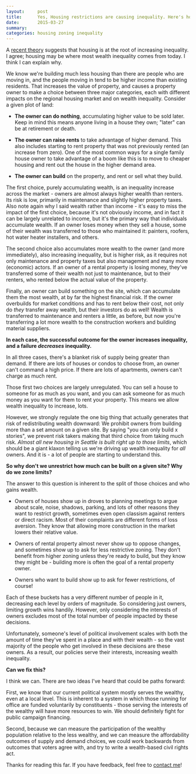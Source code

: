 ```yaml
---
layout:     post
title:      Yes, Housing restrictions are causing inequality. Here's how.
date:       2015-03-27
summary:    
categories: housing zoning inequality
---
```


A [recent theory](https://medium.com/the-ferenstein-wire/a-26-year-old-mit-graduate-is-turning-heads-over-his-theory-that-income-inequality-is-actually-2a3b423e0c) suggests that housing is at the root of increasing inequality. I agree; housing may be where most wealth inequality comes from today. I think I can explain why.

We know we're building much less housing than there are people who are moving in, and the people moving in tend to be higher income than existing residents. That increases the value of property, and causes a property owner to make a choice between three major categories, each with different impacts on the regional housing market and on wealth inequality. Consider a given plot of land:

* **The owner can do nothing**, accumulating higher value to be sold later. Keep in mind this means anyone living in a house they own; "later" can be at retirement or death.

* **The owner can raise rents** to take advantage of higher demand. This also includes starting to rent property that was not previously rented (an increase from zero). One of the most common ways for a single family house owner to take advantage of a boom like this is to move to cheaper housing and rent out the house in the higher demand area.

* **The owner can build** on the property, and rent or sell what they build.

The first choice, purely accumulating wealth, is an inequality increase across the market - owners are almost always higher wealth than renters. Its risk is low, primarily in maintenance and slightly higher property taxes. Also note again why I said wealth rather than income - it's easy to miss the impact of the first choice, because it's not obviously income, and in fact it can be largely unrelated to income, but it's the primary way that individuals accumulate wealth. If an owner loses money when they sell a house, some of their wealth was transferred to those who maintained it: painters, roofers, hot water heater installers, and others.

The second choice also accumulates more wealth to the owner (and more immediately), also increasing inequality, but is higher risk, as it requires not only maintenance and property taxes but also management and many more (economic) actors. If an owner of a rental property is losing money, they've transferred some of their wealth not just to maintenance, but to their renters, who rented below the actual value of the property.

Finally, an owner can build something on the site, which can accumulate them the most wealth, at by far the highest financial risk. If the owner overbuilds for market conditions and has to rent below their cost, not only do *they* transfer away wealth, but their investors do as well! Wealth is transferred to maintenance and renters a little, as before, but now you're transferring a lot more wealth to the construction workers and building material suppliers.

**In each case, the successful outcome for the owner increases inequality, and a failure *decreases* inequality.**

In all three cases, there's a blanket risk of supply being greater than demand. If there are lots of houses or condos to choose from, an owner can't command a high price. If there are lots of apartments, owners can't charge as much rent.

Those first two choices are largely unregulated. You can sell a house to someone for as much as you want, and you can ask someone for as much money as you want for them to rent your property. This means we allow wealth inequality to increase, lots.

However, we strongly regulate the one big thing that actually generates that risk of redistributing wealth downward: We prohibit owners from building more than a set amount on a given site. By saying "you can only build x stories", we prevent risk takers making that third choice from taking much risk. *Almost all new housing in Seattle is built right up to those limits*, which should be a giant klaxon telling us we're driving up wealth inequality for *all* owners. And it is - a lot of people are starting to understand this.

**So why don't we unrestrict how much can be built on a given site? Why do we zone limits?**

The answer to this question is inherent to the split of those choices and who gains wealth.

* Owners of houses show up in droves to planning meetings to argue about scale, noise, shadows, parking, and lots of other reasons they want to restrict growth, sometimes even open classism against renters or direct racism. Most of their complaints are different forms of loss aversion. They know that allowing more construction in the market lowers their relative value.

* Owners of rental property almost never show up to oppose changes, and sometimes show up to ask for less restrictive zoning. They don't benefit from higher zoning unless they're ready to build, but they know they might be - building more is often the goal of a rental property owner.

* Owners who want to build show up to ask for fewer restrictions, of course!

Each of these buckets has a very different number of people in it, decreasing each level by orders of magnitude. So considering just owners, limiting growth wins handily. However, only considering the interests of owners excludes most of the total number of people impacted by these decisions.

Unfortunately, someone's level of political involvement scales with both the amount of time they've spent in a place and with their wealth - so the vast majority of the people who get involved in these decisions are these owners. As a result, our policies serve their interests, increasing wealth inequality.

**Can we fix this?**

I think we can. There are two ideas I've heard that could be paths forward:

First, we know that our current political system mostly serves the wealthy, even at a local level. This is inherent to a system in which those running for office are funded voluntarily by constituents - those serving the interests of the wealthy will have more resources to win. We should definitely fight for public campaign financing.

Second, because we can measure the participation of the wealthy population relative to the less wealthy, and we can measure the affordability outcomes of supply and demand choices, we could work backwards from outcomes that voters agree with, and try to write a wealth-based civil rights act.

Thanks for reading this far. If you have feedback, feel free to [contact me](http://www.schiendelman.com/about/)!

